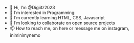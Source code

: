 - 👋 Hi, I’m @Digiitz2023
- 👀 I’m interested in Programming
- 🌱 I’m currently learning HTML, CSS, Javascript
- 💞️ I’m looking to collaborate on open source projects
- 📫 How to reach me, on here or message me on instagram, iniminimynemo

<!---
Digiitz2023/Digiitz2023 is a ✨ special ✨ repository because its `README.md` (this file) appears on your GitHub profile.
You can click the Preview link to take a look at your changes.
--->
